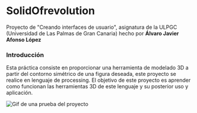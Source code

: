 # SolidOfrevolution
Proyecto de "Creando interfaces de usuario", asignatura de la ULPGC (Universidad de Las Palmas de Gran Canaria) hecho por **Álvaro Javier Afonso López**

### Introducción

Esta práctica consiste en proporcionar una herramienta de modelado 3D a partir del contorno simétrico de una figura deseada, este proyecto se realice en lenguaje de processing. El objetivo de este proyecto es aprender como funcionan las herramientas 3D de este lenguaje y su posterior uso y aplicación.

![Gif de una prueba del proyecto](https://github.com/AlvaroAfonso/SolidOfrevolution/blob/main/sketch_3DModel/3DModel.gif)
